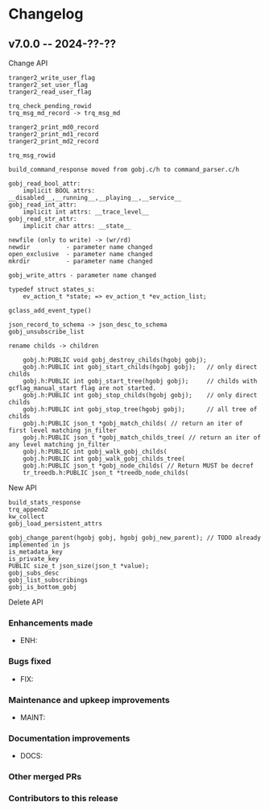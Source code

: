 # **Changelog**

## v7.0.0 -- 2024-??-??

Change API

    tranger2_write_user_flag
    tranger2_set_user_flag
    tranger2_read_user_flag

    trq_check_pending_rowid
    trq_msg_md_record -> trq_msg_md

    tranger2_print_md0_record
    tranger2_print_md1_record
    tranger2_print_md2_record

    trq_msg_rowid

    build_command_response moved from gobj.c/h to command_parser.c/h

    gobj_read_bool_attr:
        implicit BOOL attrs: __disabled__,__running__,__playing__,__service__
    gobj_read_int_attr:
        implicit int attrs: __trace_level__
    gobj_read_str_attr:
        implicit char attrs: __state__

    newfile (only to write) -> (wr/rd)
    newdir          - parameter name changed
    open_exclusive  - parameter name changed
    mkrdir          - parameter name changed

    gobj_write_attrs - parameter name changed

    typedef struct states_s:
        ev_action_t *state; => ev_action_t *ev_action_list;

    gclass_add_event_type()

    json_record_to_schema -> json_desc_to_schema
    gobj_unsubscribe_list

    rename childs -> children

        gobj.h:PUBLIC void gobj_destroy_childs(hgobj gobj);
        gobj.h:PUBLIC int gobj_start_childs(hgobj gobj);   // only direct childs
        gobj.h:PUBLIC int gobj_start_tree(hgobj gobj);     // childs with gcflag_manual_start flag are not started.
        gobj.h:PUBLIC int gobj_stop_childs(hgobj gobj);    // only direct childs
        gobj.h:PUBLIC int gobj_stop_tree(hgobj gobj);      // all tree of childs
        gobj.h:PUBLIC json_t *gobj_match_childs( // return an iter of first level matching jn_filter
        gobj.h:PUBLIC json_t *gobj_match_childs_tree( // return an iter of any level matching jn_filter
        gobj.h:PUBLIC int gobj_walk_gobj_childs(
        gobj.h:PUBLIC int gobj_walk_gobj_childs_tree(
        gobj.h:PUBLIC json_t *gobj_node_childs( // Return MUST be decref
        tr_treedb.h:PUBLIC json_t *treedb_node_childs(


New API

    build_stats_response
    trq_append2
    kw_collect
    gobj_load_persistent_attrs

    gobj_change_parent(hgobj gobj, hgobj gobj_new_parent); // TODO already implemented in js
    is_metadata_key
    is_private_key
    PUBLIC size_t json_size(json_t *value);
    gobj_subs_desc
    gobj_list_subscribings
    gobj_is_bottom_gobj

Delete API


<!-- ([full changelog](https://github.com/executablebooks/sphinx-book-theme/compare/v1.1.1...3da24da74f6042599fe6c9e2d612f5cbdef42280)) -->

### Enhancements made

- ENH:

### Bugs fixed

- FIX:

### Maintenance and upkeep improvements

- MAINT:

### Documentation improvements

- DOCS:

### Other merged PRs

### Contributors to this release
